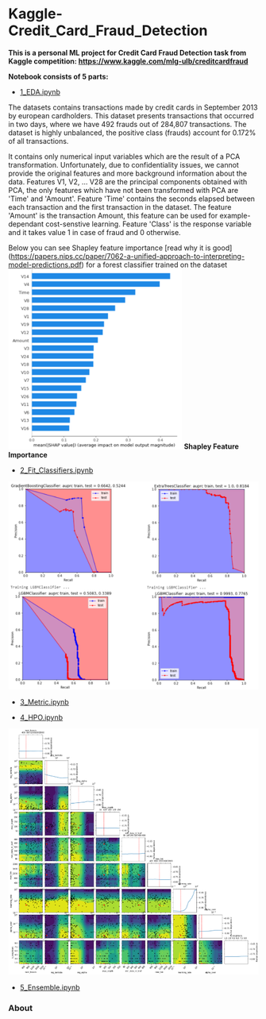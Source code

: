 # Kaggle-Credit_Card_Fraud_Detection
**This is a personal ML project for Credit Card Fraud Detection task from Kaggle competition: https://www.kaggle.com/mlg-ulb/creditcardfraud**

**Notebook consists of 5 parts:**
- [1_EDA.ipynb](https://github.com/EvgenyDyshlyuk/Kaggle_Credit_Card_Fraud_Detection/blob/master/1_EDA.ipynb)  

The datasets contains transactions made by credit cards in September 2013 by european cardholders.
This dataset presents transactions that occurred in two days, where we have 492 frauds out of 284,807 transactions. The dataset is highly unbalanced, the positive class (frauds) account for 0.172% of all transactions.

It contains only numerical input variables which are the result of a PCA transformation. Unfortunately, due to confidentiality issues, we cannot provide the original features and more background information about the data. Features V1, V2, … V28 are the principal components obtained with PCA, the only features which have not been transformed with PCA are 'Time' and 'Amount'. Feature 'Time' contains the seconds elapsed between each transaction and the first transaction in the dataset. The feature 'Amount' is the transaction Amount, this feature can be used for example-dependant cost-senstive learning. Feature 'Class' is the response variable and it takes value 1 in case of fraud and 0 otherwise.

Below you can see Shapley feature importance [read why it is good] (https://papers.nips.cc/paper/7062-a-unified-approach-to-interpreting-model-predictions.pdf) for a forest classifier trained on the dataset  
![Shap](https://github.com/EvgenyDyshlyuk/Kaggle_Credit_Card_Fraud_Detection/blob/master/figures/SHAP.png)
**Shapley Feature Importance**

- [2_Fit_Classifiers.ipynb](https://github.com/EvgenyDyshlyuk/Kaggle_Credit_Card_Fraud_Detection/blob/master/2_Fit_Classifiers.ipynb)

![Class_weight](https://github.com/EvgenyDyshlyuk/Kaggle_Credit_Card_Fraud_Detection/blob/master/figures/Class_weight.png)

- [3_Metric.ipynb](https://github.com/EvgenyDyshlyuk/Kaggle_Credit_Card_Fraud_Detection/blob/master/3_Metric.ipynb)

- [4_HPO.ipynb](https://github.com/EvgenyDyshlyuk/Kaggle_Credit_Card_Fraud_Detection/blob/master/4_HPO.ipynb)

![HPO](https://github.com/EvgenyDyshlyuk/Kaggle_Credit_Card_Fraud_Detection/blob/master/figures/HPO.png)

- [5_Ensemble.ipynb](https://github.com/EvgenyDyshlyuk/Kaggle_Credit_Card_Fraud_Detection/blob/master/5_Ensemble.ipynb)








### About
